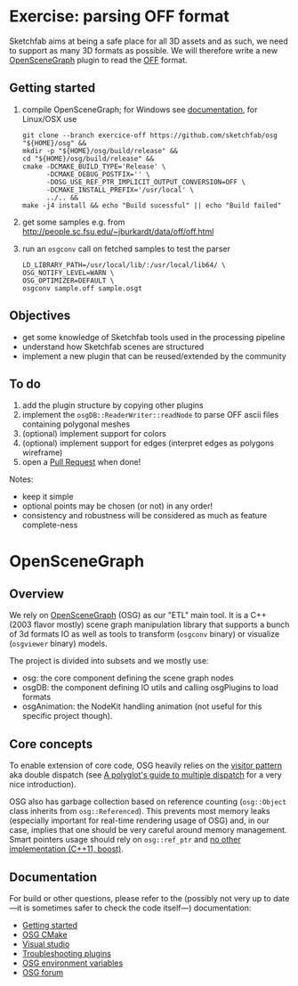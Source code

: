 # Exercise: parsing OFF format

Sketchfab aims at being a safe place for all 3D assets and as such, we need to support as many 3D formats as possible.
We will therefore write a new [OpenSceneGraph](#openscenegraph) plugin to read the [OFF](https://en.wikipedia.org/wiki/OFF_(file_format)) format.


## Getting started

1. compile OpenSceneGraph; for Windows see [documentation](http://www.openscenegraph.org/index.php/documentation/platform-specifics/windows/37-visual-studio), for Linux/OSX use

    ```
    git clone --branch exercice-off https://github.com/sketchfab/osg "${HOME}/osg" &&
    mkdir -p "${HOME}/osg/build/release" &&
    cd "${HOME}/osg/build/release" &&
    cmake -DCMAKE_BUILD_TYPE='Release' \
          -DCMAKE_DEBUG_POSTFIX='' \
          -DOSG_USE_REF_PTR_IMPLICIT_OUTPUT_CONVERSION=OFF \
          -DCMAKE_INSTALL_PREFIX='/usr/local' \
          ../.. &&
    make -j4 install && echo "Build sucessful" || echo "Build failed"
    ```
1. get some samples e.g. from http://people.sc.fsu.edu/~jburkardt/data/off/off.html
1. run an `osgconv` call on fetched samples to test the parser

    ```
    LD_LIBRARY_PATH=/usr/local/lib/:/usr/local/lib64/ \
    OSG_NOTIFY_LEVEL=WARN \
    OSG_OPTIMIZER=DEFAULT \
    osgconv sample.off sample.osgt
    ```

## Objectives

* get some knowledge of Sketchfab tools used in the processing pipeline
* understand how Sketchfab scenes are structured
* implement a new plugin that can be reused/extended by the community


## To do

1. add the plugin structure by copying other plugins
1. implement the `osgDB::ReaderWriter::readNode` to parse OFF ascii files containing polygonal meshes
1. (optional) implement support for colors
1. (optional) implement support for edges (interpret edges as polygons wireframe)
1. open a [Pull Request](https://help.github.com/articles/about-pull-requests/) when done!

Notes:
* keep it simple
* optional points may be chosen (or not) in any order!
* consistency and robustness will be considered as much as feature complete-ness


# OpenSceneGraph

## Overview

We rely on [OpenSceneGraph](https://en.wikipedia.org/wiki/OpenSceneGraph) (OSG) as our "ETL" main tool. It is a C++ (2003 flavor mostly) scene graph manipulation library that supports a bunch of 3d formats IO as well as tools to transform (`osgconv` binary) or visualize (`osgviewer` binary) models.

The project is divided into subsets and we mostly use:

* osg: the core component defining the scene graph nodes
* osgDB: the component defining IO utils and calling osgPlugins to load formats
* osgAnimation: the NodeKit handling animation (not useful for this specific project though).

## Core concepts

To enable extension of core code, OSG heavily relies on the [visitor pattern](https://en.wikipedia.org/wiki/Visitor_pattern) aka double dispatch (see [A polyglot's guide to multiple dispatch](http://eli.thegreenplace.net/2016/a-polyglots-guide-to-multiple-dispatch) for a very nice introduction).

OSG also has garbage collection based on reference counting (`osg::Object` class inherits from `osg::Referenced`). This prevents most memory leaks (especially important for real-time rendering usage of OSG) and, in our case, implies that one should be very careful around memory management. Smart pointers usage should rely on `osg::ref_ptr` and [no other implementation (C++11, boost)](http://forum.openscenegraph.org/viewtopic.php?t=14695&view=next).

## Documentation

For build or other questions, please refer to the (possibly not very up to date —it is sometimes safer to check the code itself—) documentation:

* [Getting started](http://www.openscenegraph.org/index.php/documentation/getting-started)
* [OSG CMake](https://github.com/openscenegraph/OpenSceneGraph#section-1-how-to-build-openscenegraph)
* [Visual studio](http://www.openscenegraph.org/index.php/documentation/platform-specifics/windows)
* [Troubleshooting plugins](http://www.openscenegraph.org/projects/osg/wiki/Support/PlatformSpecifics/VisualStudio#Importantnoteaboutplugins)
* [OSG environment variables](http://www.openscenegraph.org/projects/osg/wiki/Support/UserGuides/EnvironmentVariables)
* [OSG forum](http://forum.openscenegraph.org/)
